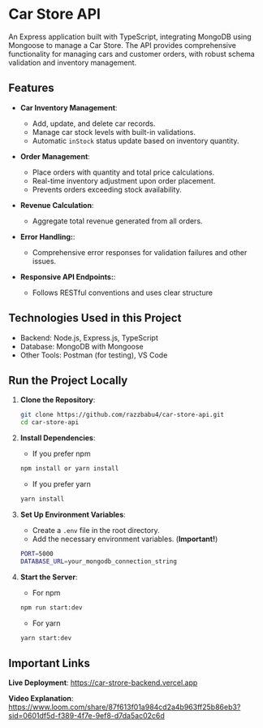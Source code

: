# Car Store API

An Express application built with TypeScript, integrating MongoDB using Mongoose to manage a Car Store. The API provides comprehensive functionality for managing cars and customer orders, with robust schema
validation and inventory management.

## Features

- **Car Inventory Management**:

  - Add, update, and delete car records.
  - Manage car stock levels with built-in validations.
  - Automatic `inStock` status update based on inventory quantity.

- **Order Management**:

  - Place orders with quantity and total price calculations.
  - Real-time inventory adjustment upon order placement.
  - Prevents orders exceeding stock availability.

- **Revenue Calculation**:
  
  - Aggregate total revenue generated from all orders.
    
- **Error Handling:**:

  - Comprehensive error responses for validation failures and other issues.

- **Responsive API Endpoints:**:

  - Follows RESTful conventions and uses clear structure

## Technologies Used in this Project

- Backend: Node.js, Express.js, TypeScript
- Database: MongoDB with Mongoose
- Other Tools: Postman (for testing), VS Code

## Run the Project Locally

1. **Clone the Repository**:

   ```sh
   git clone https://github.com/razzbabu4/car-store-api.git
   cd car-store-api
   ```

2. **Install Dependencies**:

   - If you prefer npm

   ```sh
   npm install or yarn install
   ```

   - If you prefer yarn

   ```sh
   yarn install
   ```

3. **Set Up Environment Variables**:

   - Create a `.env` file in the root directory.
   - Add the necessary environment variables. (**Important!**)

   ```sh
   PORT=5000
   DATABASE_URL=your_mongodb_connection_string
   ```

4. **Start the Server**:
   - For npm
   ```sh
   npm run start:dev
   ```
   - For yarn
   ```sh
   yarn start:dev
   ```
   
## Important Links

**Live Deployment**: https://car-strore-backend.vercel.app


**Video Explanation**: https://www.loom.com/share/87f613f01a984cd2a4b963ff25b86eb3?sid=0601df5d-f389-4f7e-9ef8-d7da5ac02c6d

